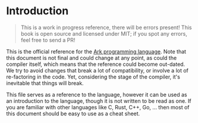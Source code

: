 # Introduction

> This is a work in progress reference, there will be errors present! This book
> is open source and licensed under MIT; if you spot any errors, feel free to 
> send a PR!

This is the official reference for the [Ark programming language](github.com/ark-lang/ark). Note that this
document is not final and could change at any point, as could the compiler
itself, which means that the reference could become out-dated. We try
to avoid changes that break a lot of compatibility, or involve a lot of
re-factoring in the code. Yet, considering the
stage of the compiler, it's inevitable that things will break.

This file serves as a reference to the language, however it can be used as
an introduction to the language, though it is not written to be read as one. If
you are familiar with other languages like C, Rust, C++, Go, ... then most of
this document should be easy to use as a cheat sheet. 

